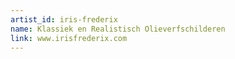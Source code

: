 ```yaml
---
artist_id: iris-frederix
name: Klassiek en Realistisch Olieverfschilderen
link: www.irisfrederix.com
---
```

